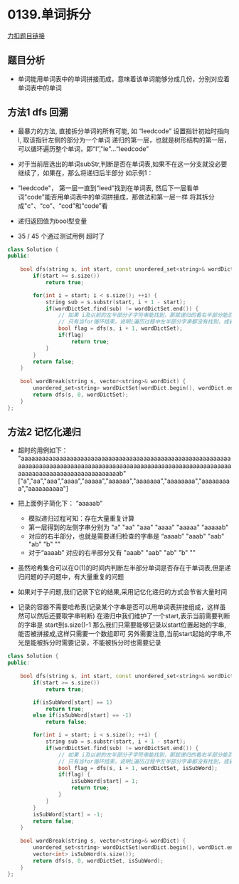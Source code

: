 # 0139.单词拆分


[力扣题目链接](https://leetcode.cn/problems/word-break/)  



## 题目分析  

* 单词能用单词表中的单词拼接而成，意味着该单词能够分成几份，分别对应着单词表中的单词  

## 方法1 dfs 回溯  

* 最暴力的方法, 直接拆分单词的所有可能, 如 “leedcode” 设置指针初始时指向l, 取该指针左侧的部分为一个单词   递归的第一层，也就是树形结构的第一层，可以循环遍历整个单词，即“l”,"le"...“leedcode”
* 对于当前层选出的单词subStr,判断是否在单词表,如果不在这一分支就没必要继续了，如果在，那么将递归后半部分  如示例1：
* "leedcode"， 第一层一直到“leed”找到在单词表, 然后下一层看单词"code"能否用单词表中的单词拼接成，那做法和第一层一样 将其拆分成"c"、“co”、“cod”和“code”看
* 递归返回值为bool型变量

* 35 / 45 个通过测试用例  超时了  

```cpp
class Solution {
public:
    
    bool dfs(string s, int start, const unordered_set<string>& wordDictSet) {
        if(start >= s.size())
            return true;

        for(int i = start; i < s.size(); ++i) {
            string sub = s.substr(start, i + 1 - start);
            if(wordDictSet.find(sub) != wordDictSet.end()) {
                // 如果 i及以前的左半部分子字符串能找到，那就递归的看右半部分能否被拼接成，可以的话就返回true，注意如果如果不可以，不是返回false而是继续for循环看其他分支
                // 只有当for循环结束，说明i遍历过程中左半部分字串都没有找到，或者找到了但右半部分无法被拆分 
                bool flag = dfs(s, i + 1, wordDictSet);
                if(flag)
                    return true;
            }
        }
        return false;
    }
    
    bool wordBreak(string s, vector<string>& wordDict) {
        unordered_set<string> wordDictSet(wordDict.begin(), wordDict.end());
        return dfs(s, 0, wordDictSet);
    }
};
```  

## 方法2 记忆化递归  

* 超时的用例如下：
"aaaaaaaaaaaaaaaaaaaaaaaaaaaaaaaaaaaaaaaaaaaaaaaaaaaaaaaaaaaaaaaaaaaaaaaaaaaaaaaaaaaaaaaaaaaaaaaaaaaaaaaaaaaaaaaaaaaaaaaaaaaaaaaaaaaaaaaaaaaaaaaaaaaaaab"
["a","aa","aaa","aaaa","aaaaa","aaaaaa","aaaaaaa","aaaaaaaa","aaaaaaaaa","aaaaaaaaaa"]

* 把上面例子简化下： “aaaaab”  
    * 模拟递归过程可知：存在大量重复计算 
    * 第一层得到的左侧字串分别为  "a" "aa" "aaa" "aaaa" "aaaaa" "aaaaab"
    * 对应的右半部分，也就是需要递归检查的字串是  “aaaab” "aaab" "aab" "ab" "b" ""  
    * 对于“aaaab”  对应的右半部分又有 "aaab" "aab" "ab" "b" ""
* 虽然哈希集合可以在O(1)的时间内判断左半部分单词是否存在于单词表,但是递归问题的子问题中，有大量重复的问题  
* 如果对于子问题,我们记录下它的结果,采用记忆化递归的方式会节省大量时间  
* 记录的容器不需要哈希表(记录某个字串是否可以用单词表拼接组成，这样虽然可以然后还要取字串判断)  在递归中我们维护了一个start,表示当前需要判断的字串是 start到s.size()-1  那么我们只需要能够记录以start位置起始的字串,能否被拼接成,这样只需要一个数组即可  另外需要注意,当前start起始的字串,不光是能被拆分时需要记录，不能被拆分时也需要记录  

```cpp
class Solution {
public:
    
    bool dfs(string s, int start, const unordered_set<string>& wordDictSet, vector<int>& isSubWord) {
        if(start >= s.size())
            return true;

        if(isSubWord[start] == 1)
            return true;
        else if(isSubWord[start] == -1)
            return false;

        for(int i = start; i < s.size(); ++i) {
            string sub = s.substr(start, i + 1 - start);
            if(wordDictSet.find(sub) != wordDictSet.end()) {
                // 如果 i及以前的左半部分子字符串能找到，那就递归的看右半部分能否被拼接成，可以的话就返回true，注意如果如果不可以，不是返回false而是继续for循环看其他分支
                // 只有当for循环结束，说明i遍历过程中左半部分字串都没有找到，或者找到了但右半部分无法被拆分 
                bool flag = dfs(s, i + 1, wordDictSet, isSubWord);
                if(flag) {
                    isSubWord[start] = 1;
                    return true;
                }      
            }
        }
        isSubWord[start] = -1;
        return false;
    }
    
    bool wordBreak(string s, vector<string>& wordDict) {
        unordered_set<string> wordDictSet(wordDict.begin(), wordDict.end());
        vector<int> isSubWord(s.size());
        return dfs(s, 0, wordDictSet, isSubWord);
    }
};
```

## 









